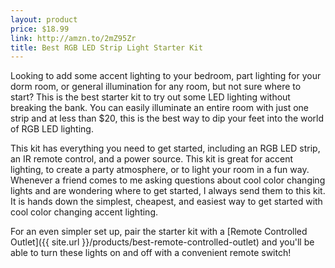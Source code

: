 ```yaml
---
layout: product
price: $18.99
link: http://amzn.to/2mZ95Zr
title: Best RGB LED Strip Light Starter Kit
---
```


Looking to add some accent lighting to your bedroom, part lighting for your dorm room, or general illumination for any room, but not sure where to start? This is the best starter kit to try out some LED lighting without breaking the bank. You can easily illuminate an entire room with just one strip and at less than $20, this is the best way to dip your feet into the world of RGB LED lighting.

This kit has everything you need to get started, including an RGB LED strip, an IR remote control, and a power source. This kit is great for accent lighting, to create a party atmosphere, or to light your room in a fun way. Whenever a friend comes to me asking questions about cool color changing lights and are wondering where to get started, I always send them to this kit. It is hands down the simplest, cheapest, and easiest way to get started with cool color changing accent lighting.

For an even simpler set up, pair the starter kit with a [Remote Controlled Outlet]({{ site.url }}/products/best-remote-controlled-outlet) and you'll be able to turn these lights on and off with a convenient remote switch!
